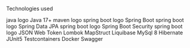 Technologies used

java logo Java 17+
maven logo
spring boot logo Spring Boot
spring boot logo Spring Data JPA
spring boot logo Spring Boot Security
spring boot logo JSON Web Token
 Lombok
 MapStruct
 Liquibase
 MySql 8
 Hibernate
 JUnit5
 Testcontainers
 Docker
 Swagger
